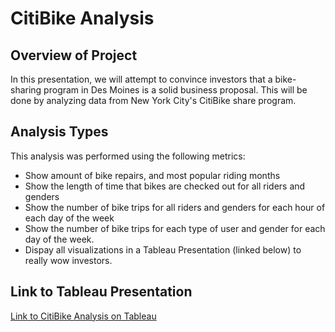 # CitiBike Analysis

## Overview of Project
In this presentation, we will attempt to convince investors that a bike-sharing program in Des Moines is a solid business proposal. This will be done by analyzing data from New York City's CitiBike share program. 

## Analysis Types
This analysis was performed using the following metrics:
* Show amount of bike repairs, and most popular riding months
* Show the length of time that bikes are checked out for all riders and genders
* Show the number of bike trips for all riders and genders for each hour of each day of the week
* Show the number of bike trips for each type of user and gender for each day of the week.
* Dispay all visualizations in a Tableau Presentation (linked below) to really wow investors.

## Link to Tableau Presentation
[Link to CitiBike Analysis on Tableau](https://public.tableau.com/app/profile/nicole.gregory/viz/NYCCitibikeAnalysis_updated/BikeAnalysis)
